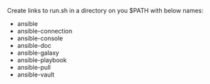 Create links to run.sh in a directory on you $PATH with below names:

* ansible
* ansible-connection
* ansible-console
* ansible-doc
* ansible-galaxy
* ansible-playbook
* ansible-pull
* ansible-vault
